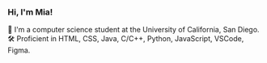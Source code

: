 ### Hi, I'm Mia!

🚌 I'm a computer science student at the University of California, San Diego. </br>
🛠️ Proficient in HTML, CSS, Java, C/C++, Python, JavaScript, VSCode, Figma. </br>
